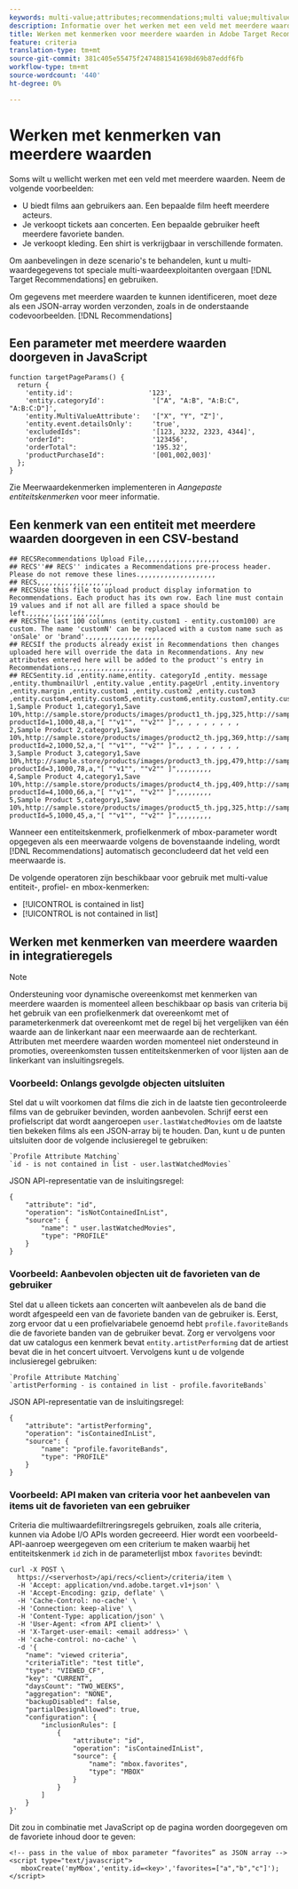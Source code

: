 ```yaml
---
keywords: multi-value;attributes;recommendations;multi value;multivalue;multi-value
description: Informatie over het werken met een veld met meerdere waarden in Adobe Target Recommendations met behulp van speciale operatoren voor meerdere waarden.
title: Werken met kenmerken voor meerdere waarden in Adobe Target Recommendations
feature: criteria
translation-type: tm+mt
source-git-commit: 381c405e55475f2474881541698d69b87eddf6fb
workflow-type: tm+mt
source-wordcount: '440'
ht-degree: 0%

---
```



# Werken met kenmerken van meerdere waarden

Soms wilt u wellicht werken met een veld met meerdere waarden. Neem de volgende voorbeelden:

* U biedt films aan gebruikers aan. Een bepaalde film heeft meerdere acteurs.
* Je verkoopt tickets aan concerten. Een bepaalde gebruiker heeft meerdere favoriete banden.
* Je verkoopt kleding. Een shirt is verkrijgbaar in verschillende formaten.

Om aanbevelingen in deze scenario&#39;s te behandelen, kunt u multi-waardegegevens tot speciale multi-waardeexploitanten overgaan [!DNL Target Recommendations] en gebruiken.

Om gegevens met meerdere waarden te kunnen identificeren, moet deze als een JSON-array worden verzonden, zoals in de onderstaande codevoorbeelden. [!DNL Recommendations]

## Een parameter met meerdere waarden doorgeven in JavaScript

```
function targetPageParams() { 
  return { 
    'entity.id':                   '123', 
    'entity.categoryId':            '["A", "A:B", "A:B:C", "A:B:C:D"]',        
    'entity.MultiValueAttribute':   '["X", "Y", "Z"]', 
    'entity.event.detailsOnly':     'true', 
    'excludedIds":                  '[123, 3232, 2323, 4344]', 
    'orderId":                      '123456', 
    'orderTotal":                   '195.32', 
    'productPurchaseId":            '[001,002,003]' 
  }; 
}
```

Zie Meerwaardekenmerken [](/help/c-recommendations/c-products/custom-entity-attributes.md#section_80FEFE49E8AF415D99B739AA3CBA2A14) implementeren in *Aangepaste entiteitskenmerken* voor meer informatie.

## Een kenmerk van een entiteit met meerdere waarden doorgeven in een CSV-bestand

```
## RECSRecommendations Upload File,,,,,,,,,,,,,,,,,,,
## RECS''## RECS'' indicates a Recommendations pre-process header. Please do not remove these lines.,,,,,,,,,,,,,,,,,,,
## RECS,,,,,,,,,,,,,,,,,,,
## RECSUse this file to upload product display information to Recommendations. Each product has its own row. Each line must contain 19 values and if not all are filled a space should be left.,,,,,,,,,,,,,,,,,,,
## RECSThe last 100 columns (entity.custom1 - entity.custom100) are custom. The name 'customN' can be replaced with a custom name such as 'onSale' or 'brand'.,,,,,,,,,,,,,,,,,,,
## RECSIf the products already exist in Recommendations then changes uploaded here will override the data in Recommendations. Any new attributes entered here will be added to the product''s entry in Recommendations.,,,,,,,,,,,,,,,,,,,
## RECSentity.id ,entity.name,entity. categoryId ,entity. message ,entity.thumbnailUrl ,entity.value ,entity.pageUrl ,entity.inventory ,entity.margin ,entity.custom1 ,entity.custom2 ,entity.custom3 ,entity.custom4,entity.custom5,entity.custom6,entity.custom7,entity.custom8,entity.custom9,entity.custom10,
1,Sample Product 1,category1,Save 10%,http://sample.store/products/images/product1_th.jpg,325,http://sample.store/products/product_detail.jsp?productId=1,1000,48,a,"[ ""v1"", ""v2"" ]",, , , , , , , ,
2,Sample Product 2,category1,Save 10%,http://sample.store/products/images/product2_th.jpg,369,http://sample.store/products/product_detail.jsp?productId=2,1000,52,a,"[ ""v1"", ""v2"" ]",, , , , , , , ,
3,Sample Product 3,category1,Save 10%,http://sample.store/products/images/product3_th.jpg,479,http://sample.store/products/product_detail.jsp?productId=3,1000,78,a,"[ ""v1"", ""v2"" ]",,,,,,,,,
4,Sample Product 4,category1,Save 10%,http://sample.store/products/images/product4_th.jpg,409,http://sample.store/products/product_detail.jsp?productId=4,1000,66,a,"[ ""v1"", ""v2"" ]",,,,,,,,,
5,Sample Product 5,category1,Save 10%,http://sample.store/products/images/product5_th.jpg,325,http://sample.store/products/product_detail.jsp?productId=5,1000,45,a,"[ ""v1"", ""v2"" ]",,,,,,,,, 
```

Wanneer een entiteitskenmerk, profielkenmerk of mbox-parameter wordt opgegeven als een meerwaarde volgens de bovenstaande indeling, wordt [!DNL Recommendations] automatisch geconcludeerd dat het veld een meerwaarde is.

De volgende operatoren zijn beschikbaar voor gebruik met multi-value entiteit-, profiel- en mbox-kenmerken:

* [!UICONTROL is contained in list]
* [!UICONTROL is not contained in list]

## Werken met kenmerken van meerdere waarden in integratieregels

>[!NOTE]
>
>Ondersteuning voor dynamische overeenkomst met kenmerken van meerdere waarden is momenteel alleen beschikbaar op basis van criteria bij het gebruik van een profielkenmerk dat overeenkomt met of parameterkenmerk dat overeenkomt met de regel bij het vergelijken van één waarde aan de linkerkant naar een meerwaarde aan de rechterkant. Attributen met meerdere waarden worden momenteel niet ondersteund in promoties, overeenkomsten tussen entiteitskenmerken of voor lijsten aan de linkerkant van insluitingsregels.

### Voorbeeld: Onlangs gevolgde objecten uitsluiten

Stel dat u wilt voorkomen dat films die zich in de laatste tien gecontroleerde films van de gebruiker bevinden, worden aanbevolen. Schrijf eerst een profielscript dat wordt aangeroepen `user.lastWatchedMovies` om de laatste tien bekeken films als een JSON-array bij te houden. Dan, kunt u de punten uitsluiten door de volgende inclusieregel te gebruiken:

```
`Profile Attribute Matching`
`id - is not contained in list - user.lastWatchedMovies`
```

JSON API-representatie van de insluitingsregel:

```
{
    "attribute": "id",
    "operation": "isNotContainedInList",
    "source": {
        "name": " user.lastWatchedMovies",
        "type": "PROFILE"
    }
} 
```

### Voorbeeld: Aanbevolen objecten uit de favorieten van de gebruiker

Stel dat u alleen tickets aan concerten wilt aanbevelen als de band die wordt afgespeeld een van de favoriete banden van de gebruiker is. Eerst, zorg ervoor dat u een profielvariabele genoemd hebt `profile.favoriteBands` die de favoriete banden van de gebruiker bevat. Zorg er vervolgens voor dat uw catalogus een kenmerk bevat `entity.artistPerforming` dat de artiest bevat die in het concert uitvoert. Vervolgens kunt u de volgende inclusieregel gebruiken:

```
`Profile Attribute Matching`
`artistPerforming - is contained in list - profile.favoriteBands`
```

JSON API-representatie van de insluitingsregel:

```
{
    "attribute": "artistPerforming",
    "operation": "isContainedInList",
    "source": {
        "name": "profile.favoriteBands",
        "type": "PROFILE"
    }
}
```

### Voorbeeld: API maken van criteria voor het aanbevelen van items uit de favorieten van een gebruiker

Criteria die multiwaardefiltreringsregels gebruiken, zoals alle criteria, kunnen via Adobe I/O APIs worden gecreeerd. Hier wordt een voorbeeld-API-aanroep weergegeven om een criterium te maken waarbij het entiteitskenmerk `id` zich in de parameterlijst mbox `favorites` bevindt:

```
curl -X POST \
  https://<serverhost>/api/recs/<client>/criteria/item \
  -H 'Accept: application/vnd.adobe.target.v1+json' \
  -H 'Accept-Encoding: gzip, deflate' \
  -H 'Cache-Control: no-cache' \
  -H 'Connection: keep-alive' \
  -H 'Content-Type: application/json' \
  -H 'User-Agent: <from API client>' \
  -H 'X-Target-user-email: <email address>' \
  -H 'cache-control: no-cache' \
  -d '{
    "name": "viewed criteria",
    "criteriaTitle": "test title",
    "type": "VIEWED_CF",
    "key": "CURRENT",
    "daysCount": "TWO_WEEKS",
    "aggregation": "NONE",
    "backupDisabled": false,
    "partialDesignAllowed": true,
    "configuration": {
        "inclusionRules": [
            {
                "attribute": "id",
                "operation": "isContainedInList",
                "source": {
                    "name": "mbox.favorites",
                    "type": "MBOX"
                }
            }
        ]
    }
}'
```

Dit zou in combinatie met JavaScript op de pagina worden doorgegeven om de favoriete inhoud door te geven:

```
<!-- pass in the value of mbox parameter “favorites” as JSON array -->
<script type="text/javascript">
   mboxCreate('myMbox','entity.id=<key>','favorites=["a","b","c"]');
</script>
```
